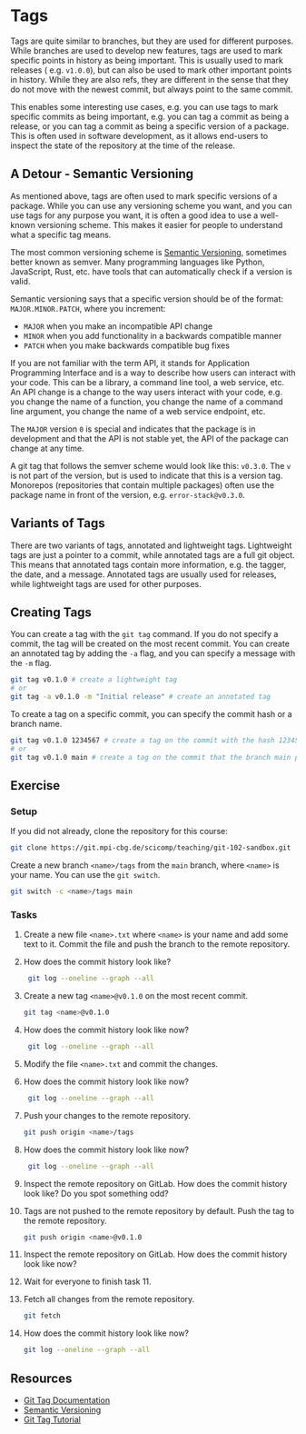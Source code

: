 # Tags

Tags are quite similar to branches, but they are used for different purposes. While branches are used to develop new
features, tags are used to mark specific points in history as being important. This is usually used to mark releases (
e.g. `v1.0.0`), but can also be used to mark other important points in history. While they are also refs, they are
different in the sense that they do not move with the newest commit, but always point to the same commit.

This enables some interesting use cases, e.g. you can use tags to mark specific commits as being important, e.g. you can
tag a commit as being a release, or you can tag a commit as being a specific version of a package. This is often used in
software development, as it allows end-users to inspect the state of the repository at the time of the release.

## A Detour - Semantic Versioning

As mentioned above, tags are often used to mark specific versions of a package. While you can use any versioning scheme
you want, and you can use tags for any purpose you want, it is often a good idea to use a well-known versioning scheme.
This makes it easier for people to understand what a specific tag means.

The most common versioning scheme is [Semantic Versioning](https://semver.org/), sometimes better known as semver. Many
programming languages like Python, JavaScript, Rust, etc. have tools that can automatically check if a version is valid.

Semantic versioning says that a specific version should be of the format: `MAJOR.MINOR.PATCH`, where you increment:

* `MAJOR` when you make an incompatible API change
* `MINOR` when you add functionality in a backwards compatible manner
* `PATCH` when you make backwards compatible bug fixes

If you are not familiar with the term API, it stands for Application Programming Interface and is a way to describe how
users can interact with your code. This can be a library, a command line tool, a web service, etc. An API change is a
change to the way users interact with your code, e.g. you change the name of a function, you change the name of a
command line argument, you change the name of a web service endpoint, etc.

The `MAJOR` version `0` is special and indicates that the package is in development and that the API is not stable yet,
the API of the package can change at any time.

A git tag that follows the semver scheme would look like this: `v0.3.0`. The `v` is not part of the version, but is used
to indicate that this is a version tag. Monorepos (repositories that contain multiple packages) often use the package
name in front of the version, e.g. `error-stack@v0.3.0`.

## Variants of Tags

There are two variants of tags, annotated and lightweight tags. Lightweight tags are just a pointer to a commit, while
annotated tags are a full git object. This means that annotated tags contain more information, e.g. the tagger, the
date, and a message. Annotated tags are usually used for releases, while lightweight tags are used for other purposes.

## Creating Tags

You can create a tag with the `git tag` command. If you do not specify a commit, the tag will be created on the most
recent commit. You can create an annotated tag by adding the `-a` flag, and you can specify a message with the `-m`
flag.

```bash
git tag v0.1.0 # create a lightweight tag
# or
git tag -a v0.1.0 -m "Initial release" # create an annotated tag
```

To create a tag on a specific commit, you can specify the commit hash or a branch name.

```bash
git tag v0.1.0 1234567 # create a tag on the commit with the hash 1234567
# or
git tag v0.1.0 main # create a tag on the commit that the branch main points to
```

## Exercise

### Setup

If you did not already, clone the repository for this course:

```bash
git clone https://git.mpi-cbg.de/scicomp/teaching/git-102-sandbox.git
```

Create a new branch `<name>/tags` from the `main` branch, where `<name>` is your name. You can use the `git switch`.

```bash
git switch -c <name>/tags main
```

### Tasks

1. Create a new file `<name>.txt` where `<name>` is your name and add some text to it. Commit the file and push the
   branch to the remote repository.

2. How does the commit history look like?

   ```bash
    git log --oneline --graph --all
   ```

3. Create a new tag `<name>@v0.1.0` on the most recent commit.

   ```bash
   git tag <name>@v0.1.0
   ```
   
4. How does the commit history look like now?

   ```bash
    git log --oneline --graph --all
   ```
   
5. Modify the file `<name>.txt` and commit the changes.

6. How does the commit history look like now?

   ```bash
    git log --oneline --graph --all
   ```
   
7. Push your changes to the remote repository.

   ```bash
   git push origin <name>/tags
   ```
   
8. How does the commit history look like now?

   ```bash
    git log --oneline --graph --all
   ```
   
9. Inspect the remote repository on GitLab. How does the commit history look like? Do you spot something odd?

10. Tags are not pushed to the remote repository by default. Push the tag to the remote repository.

    ```bash
    git push origin <name>@v0.1.0
    ```
    
11. Inspect the remote repository on GitLab. How does the commit history look like now?

12. Wait for everyone to finish task 11.

13. Fetch all changes from the remote repository.

    ```bash
    git fetch
    ```
    
14. How does the commit history look like now?

    ```bash
    git log --oneline --graph --all
    ```

## Resources

* [Git Tag Documentation](https://git-scm.com/docs/git-tag)
* [Semantic Versioning](https://semver.org/)
* [Git Tag Tutorial](https://www.atlassian.com/git/tutorials/inspecting-a-repository/git-tag)
